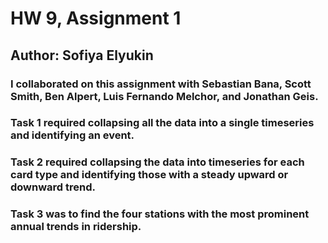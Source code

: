 # HW 9, Assignment 1

## Author: Sofiya Elyukin

### I collaborated on this assignment with Sebastian Bana, Scott Smith, Ben Alpert, Luis Fernando Melchor, and Jonathan Geis.

### Task 1 required collapsing all the data into a single timeseries and identifying an event.
### Task 2 required collapsing the data into timeseries for each card type and identifying those with a steady upward or downward trend.
### Task 3 was to find the four stations with the most prominent annual trends in ridership.